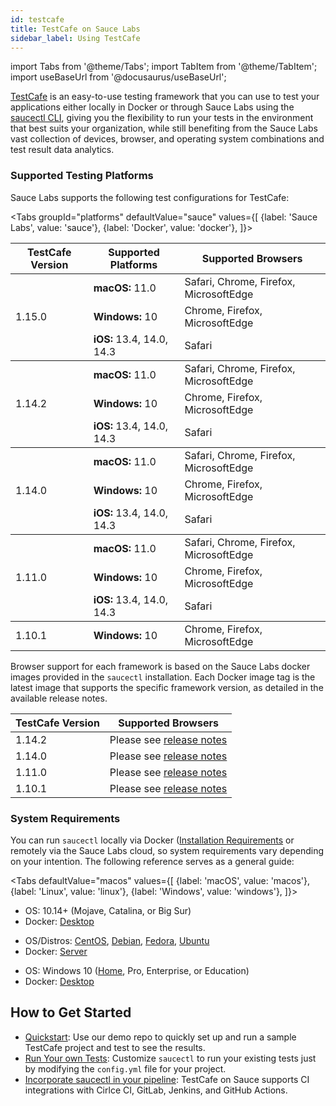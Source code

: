 ```yaml
---
id: testcafe
title: TestCafe on Sauce Labs
sidebar_label: Using TestCafe
---
```


import Tabs from '@theme/Tabs';
import TabItem from '@theme/TabItem';
import useBaseUrl from '@docusaurus/useBaseUrl';

[TestCafe](https://github.com/DevExpress/testcafe) is an easy-to-use testing framework that you can use to test your applications either locally in Docker or through Sauce Labs using the [saucectl CLI](/testrunner-toolkit/saucectl), giving you the flexibility to run your tests in the environment that best suits your organization, while still benefiting from the Sauce Labs vast collection of devices, browser, and operating system combinations and test result data analytics.

### Supported Testing Platforms

 Sauce Labs supports the following test configurations for TestCafe:

 <Tabs
   groupId="platforms"
   defaultValue="sauce"
   values={[
     {label: 'Sauce Labs', value: 'sauce'},
     {label: 'Docker', value: 'docker'},
   ]}>

 <TabItem value="sauce">

 <table id="table-fw">
   <tr>
     <th>TestCafe Version</th>
     <th>Supported Platforms</th>
     <th>Supported Browsers</th>
   </tr>
   <tbody>
   <tr>
     <td rowspan='3'>1.15.0</td>
     <td><b>macOS:</b> 11.0</td>
     <td>Safari, Chrome, Firefox, MicrosoftEdge</td>
   </tr>
   <tr>
     <td><b>Windows:</b> 10</td>
     <td>Chrome, Firefox, MicrosoftEdge</td>
   </tr>
   <tr>
     <td><b>iOS:</b> 13.4, 14.0, 14.3</td>
     <td>Safari</td>
   </tr>
   </tbody>
   <tbody>
   <tr>
     <td rowspan='3'>1.14.2</td>
     <td><b>macOS:</b> 11.0</td>
     <td>Safari, Chrome, Firefox, MicrosoftEdge</td>
   </tr>
   <tr>
     <td><b>Windows:</b> 10</td>
     <td>Chrome, Firefox, MicrosoftEdge</td>
   </tr>
   <tr>
     <td><b>iOS:</b> 13.4, 14.0, 14.3</td>
     <td>Safari</td>
   </tr>
   </tbody>
   <tbody>
   <tr>
     <td rowspan='3'>1.14.0</td>
     <td><b>macOS:</b> 11.0</td>
     <td>Safari, Chrome, Firefox, MicrosoftEdge</td>
   </tr>
   <tr>
     <td><b>Windows:</b> 10</td>
     <td>Chrome, Firefox, MicrosoftEdge</td>
   </tr>
   <tr>
     <td><b>iOS:</b> 13.4, 14.0, 14.3</td>
     <td>Safari</td>
   </tr>
   </tbody>
   <tbody>
   <tr>
     <td rowspan='3'>1.11.0</td>
     <td><b>macOS:</b> 11.0</td>
     <td>Safari, Chrome, Firefox, MicrosoftEdge</td>
   </tr>
   <tr>
     <td><b>Windows:</b> 10</td>
     <td>Chrome, Firefox, MicrosoftEdge</td>
   </tr>
   <tr>
     <td><b>iOS:</b> 13.4, 14.0, 14.3</td>
     <td>Safari</td>
   </tr>
   </tbody>
   <tbody>
   <tr>
     <td>1.10.1</td>
     <td><b>Windows:</b> 10</td>
     <td>Chrome, Firefox, MicrosoftEdge</td>
   </tr>
   </tbody>
 </table>

 </TabItem>
 <TabItem value="docker">

 Browser support for each framework is based on the Sauce Labs docker images provided in the `saucectl` installation. Each Docker image tag is the latest image that supports the specific framework version, as detailed in the available release notes.

 |TestCafe Version|Supported Browsers|
 |----|----|
 |1.14.2|Please see [release notes](https://github.com/saucelabs/sauce-testcafe-runner/releases/tag/v0.7.0)|
 |1.14.0|Please see [release notes](https://github.com/saucelabs/sauce-testcafe-runner/releases/tag/v0.6.1)|
 |1.11.0|Please see [release notes](https://github.com/saucelabs/sauce-testcafe-runner/releases/tag/v0.5.0)|
 |1.10.1|Please see [release notes](https://github.com/saucelabs/sauce-testcafe-runner/releases/tag/v0.2.6)|

</TabItem>
</Tabs>


### System Requirements

You can run `saucectl` locally via Docker ([Installation Requirements](https://docs.docker.com/engine/install/#supported-platforms) or remotely via the Sauce Labs cloud, so system requirements vary depending on your intention. The following reference serves as a general guide:

<Tabs
  defaultValue="macos"
  values={[
    {label: 'macOS', value: 'macos'},
    {label: 'Linux', value: 'linux'},
    {label: 'Windows', value: 'windows'},
  ]}>

<TabItem value="macos">

* OS: 10.14+ (Mojave, Catalina, or Big Sur)
* Docker: [Desktop](https://docs.docker.com/docker-for-mac/install/)

</TabItem>
<TabItem value="linux">

* OS/Distros: [CentOS](https://docs.docker.com/engine/install/centos/), [Debian](https://docs.docker.com/engine/install/debian/), [Fedora](https://docs.docker.com/engine/install/fedora/), [Ubuntu](https://docs.docker.com/engine/install/ubuntu/)
* Docker: [Server](https://docs.docker.com/engine/install/#server)

</TabItem>
<TabItem value="windows">

* OS: Windows 10 ([Home](https://docs.docker.com/docker-for-windows/install-windows-home/), Pro, Enterprise, or Education)
* Docker: [Desktop](https://docs.docker.com/docker-for-windows/install/)

</TabItem>
</Tabs>

## How to Get Started

* [Quickstart](/web-apps/automated-testing/testcafe/quickstart): Use our demo repo to quickly set up and run a sample TestCafe project and test to see the results.
* [Run Your own Tests](/testrunner-toolkit/configuration/testcafe): Customize `saucectl` to run your existing tests just by modifying the `config.yml` file for your project.
* [Incorporate saucectl in your pipeline](/testrunner-toolkit/integrations): TestCafe on Sauce supports CI integrations with Cirlce CI, GitLab, Jenkins, and GitHub Actions.
